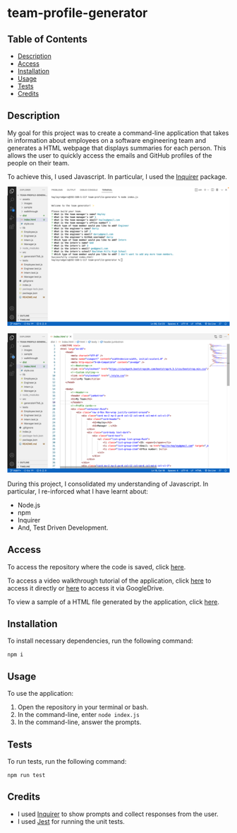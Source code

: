 # team-profile-generator

## Table of Contents

* [Description](#description)
* [Access](#access)
* [Installation](#installation)
* [Usage](#usage) 
* [Tests](#tests)
* [Credits](#credits)

## Description

My goal for this project was to create a command-line application that takes in information about employees on a software engineering team and generates a HTML webpage that displays summaries for each person. This allows the user to quickly access the emails and GitHub profiles of the people on their team.

To achieve this, I used Javascript. In particular, I used the [Inquirer](https://www.npmjs.com/package/inquirer/v/8.2.4) package.

![Screenshot of application in command line](./assets/images/screenshot-of-application-CLI.png)

![Screenshot of resulting HTML file](./assets/images/screenshot-of-application-HTML.png)

During this project, I consolidated my understanding of Javascript. In particular, I re-inforced what I have learnt about:
- Node.js
- npm
- Inquirer
- And, Test Driven Development.

## Access

To access the repository where the code is saved, click [here](https://github.com/hayleyarodgers/team-profile-generator).

To access a video walkthrough tutorial of the application, click [here](./assets/walkthrough/Team-profile-generator-demo-HRodgers.mp4) to access it directly or [here](https://drive.google.com/file/d/1a4XMTpvpapefcsnX_mVtx1mTkW8ijV64/view?usp=sharing) to access it via GoogleDrive.

To view a sample of a HTML file generated by the application, click [here](./assets/sample/index.html).

## Installation

To install necessary dependencies, run the following command:

```
npm i
```

## Usage

To use the application:
1. Open the repository in your terminal or bash.
2. In the command-line, enter ```node index.js```
3. In the command-line, answer the prompts.

## Tests

To run tests, run the following command:

```
npm run test
```

## Credits

- I used [Inquirer](https://www.npmjs.com/package/inquirer/v/8.2.4) to show prompts and collect responses from the user.
- I used [Jest](https://www.npmjs.com/package/jest) for running the unit tests.
